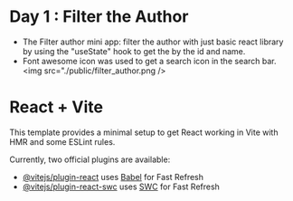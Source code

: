 # Day 1 : Filter the Author
- The Filter author mini app: filter the author with just basic react library by using the "useState" hook to get the by the id and name.
- Font awesome icon was used to get a search icon in the search bar.
<img src="./public/filter_author.png />

# React + Vite

This template provides a minimal setup to get React working in Vite with HMR and some ESLint rules.

Currently, two official plugins are available:

- [@vitejs/plugin-react](https://github.com/vitejs/vite-plugin-react/blob/main/packages/plugin-react/README.md) uses [Babel](https://babeljs.io/) for Fast Refresh
- [@vitejs/plugin-react-swc](https://github.com/vitejs/vite-plugin-react-swc) uses [SWC](https://swc.rs/) for Fast Refresh
